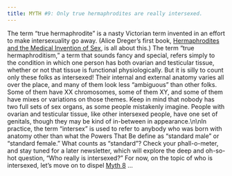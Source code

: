 ```yaml
---
title: MYTH #9: Only true hermaphrodites are really intersexed.
---
```


The term &#8220;true hermaphrodite&#8221; is a nasty Victorian term invented in an effort to make intersexuality go away. (Alice Dreger&#8217;s first book, [Hermaphrodites and the Medical Invention of Sex][1], is all about this.) The term &#8220;true hermaphroditism,&#8221; a term that sounds fancy and special, refers simply to the condition in which one person has both ovarian and testicular tissue, whether or not that tissue is functional physiologically. But it is silly to count only these folks as intersexed! Their internal and external anatomy varies all over the place, and many of them look less &#8220;ambiguous&#8221; than other folks. Some of them have XX chromosomes, some of them XY, and some of them have mixes or variations on those themes. Keep in mind that nobody has two full sets of sex organs, as some people mistakenly imagine. People with ovarian and testicular tissue, like other intersexed people, have one set of genitals, though they may be kind of in-between in appearance.\n\nIn practice, the term &#8220;intersex&#8221; is used to refer to anybody who was born with anatomy other than what the Powers That Be define as &#8220;standard male&#8221; or &#8220;standard female.&#8221; What counts as &#8220;standard&#8221;? Check your phall-o-meter, and stay tuned for a later newsletter, which will explore the deep and oh-so-hot question, &#8220;Who really is intersexed?&#8221; For now, on the topic of who is intersexed, let&#8217;s move on to dispel [Myth 8][2] &#8230;

 [1]: /books/medicalinvention
 [2]: /faq/ten_myths/trans